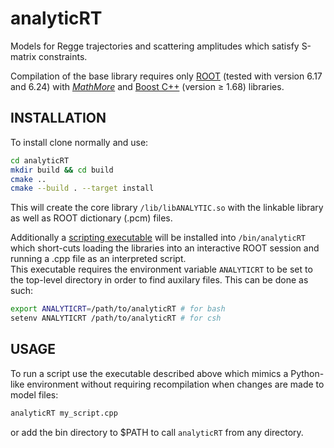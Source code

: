 # analyticRT
Models for Regge trajectories and scattering amplitudes which satisfy S-matrix constraints.

Compilation of the base library requires only [ROOT](https://root.cern.ch/) (tested with version 6.17 and 6.24) with [*MathMore*](https://root.cern.ch/mathmore-library) and [Boost C++](https://www.boost.org/) (version $\geq$ 1.68) libraries.

##  INSTALLATION
To install clone normally and use:
```bash
cd analyticRT
mkdir build && cd build
cmake ..
cmake --build . --target install
```
This will create the core library `/lib/libANALYTIC.so` with the linkable library as well as ROOT dictionary (.pcm) files. 

Additionally a [scripting executable](./src/cling/analyticRT.cpp) will be installed into `/bin/analyticRT` which short-cuts loading the libraries into an interactive ROOT session and running a .cpp file as an interpreted script.   
This executable requires the environment variable `ANALYTICRT` to be set to the top-level directory in order to find auxilary files. This can be done as such:
```bash
export ANALYTICRT=/path/to/analyticRT # for bash
setenv ANALYTICRT /path/to/analyticRT # for csh
```


##  USAGE

To run a script use the executable described above which mimics a Python-like environment without requiring recompilation when changes are made to model files:
```bash
analyticRT my_script.cpp
```
or add the bin directory to $PATH to call `analyticRT` from any directory. 